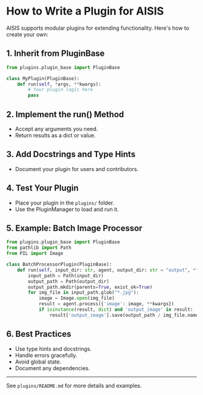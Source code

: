 # How to Write a Plugin for AISIS

AISIS supports modular plugins for extending functionality. Here's how to create your own:

## 1. Inherit from PluginBase
```python
from plugins.plugin_base import PluginBase

class MyPlugin(PluginBase):
    def run(self, *args, **kwargs):
        # Your plugin logic here
        pass
```

## 2. Implement the run() Method
- Accept any arguments you need.
- Return results as a dict or value.

## 3. Add Docstrings and Type Hints
- Document your plugin for users and contributors.

## 4. Test Your Plugin
- Place your plugin in the `plugins/` folder.
- Use the PluginManager to load and run it.

## 5. Example: Batch Image Processor
```python
from plugins.plugin_base import PluginBase
from pathlib import Path
from PIL import Image

class BatchProcessorPlugin(PluginBase):
    def run(self, input_dir: str, agent, output_dir: str = "output", **kwargs):
        input_path = Path(input_dir)
        output_path = Path(output_dir)
        output_path.mkdir(parents=True, exist_ok=True)
        for img_file in input_path.glob("*.jpg"):
            image = Image.open(img_file)
            result = agent.process({'image': image, **kwargs})
            if isinstance(result, dict) and 'output_image' in result:
                result['output_image'].save(output_path / img_file.name)
```

## 6. Best Practices
- Use type hints and docstrings.
- Handle errors gracefully.
- Avoid global state.
- Document any dependencies.

---
See `plugins/README.md` for more details and examples. 